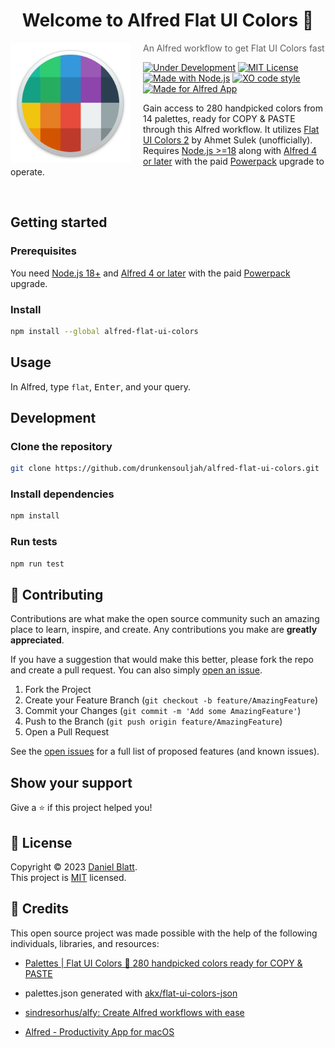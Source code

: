 <h1 align="center">Welcome to Alfred Flat UI Colors 👋</h1>

<img src="icon.png" align="left" width="192px" height="192px"/>
<img align="left" width="0" height="192px" hspace="10"/>

> An Alfred workflow to get Flat UI Colors fast

[![Under Development](https://img.shields.io/badge/under-development-orange.svg)](https://github.com/drunkensouljah/alfred-flat-ui-colors) [![MIT License](https://img.shields.io/badge/LICENSE-MIT-red.svg)](https://github.com/drunkensouljah/alfred-flat-ui-colors/blob/main/LICENSE "Show License") [![Made with Node.js](https://img.shields.io/badge/Node.js->=18-blue?logo=node.js&logoColor=white)](https://nodejs.org "Go to Node.js homepage") [![XO code style](https://shields.io/badge/code_style-5ed9c7?logo=xo&labelColor=gray)](https://github.com/xojs/xo) [![Made for Alfred App](https://img.shields.io/badge/Alfred_%3E=4-workflow-494949?labelColor=5c1f87)](https://www.alfredapp.com/ "Go to Alfred homepage")

Gain access to 280 handpicked colors from 14 palettes, ready for COPY & PASTE through this Alfred workflow. It utilizes [Flat UI Colors 2](https://flatuicolors.com/) by Ahmet Sulek (unofficially). Requires [Node.js >=18](https://nodejs.org) along with [Alfred 4 or later](https://www.alfredapp.com) with the paid [Powerpack](https://www.alfredapp.com/powerpack/) upgrade to operate.

<br>

## Getting started

### Prerequisites

You need [Node.js 18+](https://nodejs.org) and [Alfred 4 or later](https://www.alfredapp.com) with the paid [Powerpack](https://www.alfredapp.com/powerpack/) upgrade.

### Install

```sh
npm install --global alfred-flat-ui-colors
```

## Usage

In Alfred, type `flat`, <kbd>Enter</kbd>, and your query.

## Development

### Clone the repository

```sh
git clone https://github.com/drunkensouljah/alfred-flat-ui-colors.git
```

### Install dependencies

```sh
npm install
```

### Run tests

```sh
npm run test
```

## 🤝 Contributing

Contributions are what make the open source community such an amazing place to learn, inspire, and create. Any contributions you make are **greatly appreciated**.

If you have a suggestion that would make this better, please fork the repo and create a pull request. You can also simply [open an issue](https://github.com/drunkensouljah/alfred-flat-ui-colors/issues).

1. Fork the Project
2. Create your Feature Branch (`git checkout -b feature/AmazingFeature`)
3. Commit your Changes (`git commit -m 'Add some AmazingFeature'`)
4. Push to the Branch (`git push origin feature/AmazingFeature`)
5. Open a Pull Request

See the [open issues](https://github.com/drunkensouljah/alfred-flat-ui-colors/issues) for a full list of proposed features (and known issues).

## Show your support

Give a ⭐️ if this project helped you!

## 📝 License

Copyright © 2023 [Daniel Blatt](https://github.com/drunkensouljah).<br />
This project is [MIT](https://github.com/drunkensouljah/alfred-flat-ui-colors/blob/main/LICENSE) licensed.

## 👏 Credits

This open source project was made possible with the help of the following individuals, libraries, and resources:

* [Palettes | Flat UI Colors 🎨 280 handpicked colors ready for COPY & PASTE](https://flatuicolors.com/)
* palettes.json generated with [akx/flat-ui-colors-json](https://github.com/akx/flat-ui-colors-json)
* [sindresorhus/alfy: Create Alfred workflows with ease](https://github.com/sindresorhus/alfy)

* [Alfred - Productivity App for macOS](https://www.alfredapp.com/)
